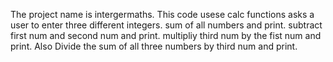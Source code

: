 The project name is intergermaths.
This code usese calc functions asks a user to enter three different integers.
sum of all numbers and print.
subtract first num and second num and print.
multipliy third num by the fist num and print.
Also Divide the sum of all three numbers by third num and print.

